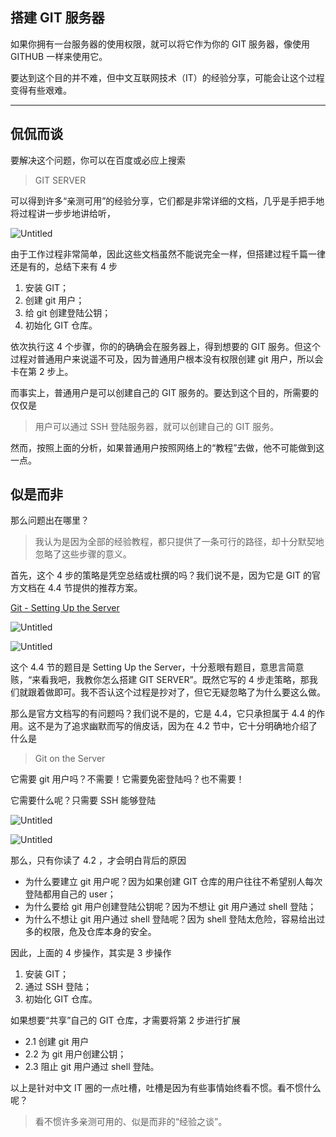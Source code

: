 ## 搭建 GIT 服务器

如果你拥有一台服务器的使用权限，就可以将它作为你的 GIT 服务器，像使用 GITHUB 一样来使用它。

要达到这个目的并不难，但中文互联网技术（IT）的经验分享，可能会让这个过程变得有些艰难。

---

## 侃侃而谈

要解决这个问题，你可以在百度或必应上搜索

> GIT SERVER

可以得到许多“亲测可用”的经验分享，它们都是非常详细的文档，几乎是手把手地将过程讲一步步地讲给听，

![Untitled](%E6%90%AD%E5%BB%BA%20GIT%20%E6%9C%8D%E5%8A%A1%E5%99%A8%204f79433d03684c11b1300f565a9dbd4e/Untitled.png)

由于工作过程非常简单，因此这些文档虽然不能说完全一样，但搭建过程千篇一律还是有的，总结下来有 4 步

1. 安装 GIT；
2. 创建 git 用户；
3. 给 git 创建登陆公钥；
4. 初始化 GIT 仓库。

依次执行这 4 个步骤，你的的确确会在服务器上，得到想要的 GIT 服务。但这个过程对普通用户来说遥不可及，因为普通用户根本没有权限创建 git 用户，所以会卡在第 2 步上。

而事实上，普通用户是可以创建自己的 GIT 服务的。要达到这个目的，所需要的仅仅是

> 用户可以通过 SSH 登陆服务器，就可以创建自己的 GIT 服务。

然而，按照上面的分析，如果普通用户按照网络上的“教程”去做，他不可能做到这一点。

## 似是而非

那么问题出在哪里？

> 我认为是因为全部的经验教程，都只提供了一条可行的路径，却十分默契地忽略了这些步骤的意义。

首先，这个 4 步的策略是凭空总结或杜撰的吗？我们说不是，因为它是 GIT 的官方文档在 4.4 节提供的推荐方案。

[Git - Setting Up the Server](https://git-scm.com/book/en/v2/Git-on-the-Server-Setting-Up-the-Server)

![Untitled](%E6%90%AD%E5%BB%BA%20GIT%20%E6%9C%8D%E5%8A%A1%E5%99%A8%204f79433d03684c11b1300f565a9dbd4e/Untitled%201.png)

![Untitled](%E6%90%AD%E5%BB%BA%20GIT%20%E6%9C%8D%E5%8A%A1%E5%99%A8%204f79433d03684c11b1300f565a9dbd4e/Untitled%202.png)

这个 4.4 节的题目是 Setting Up the Server，十分惹眼有题目，意思言简意赅，“来看我吧，我教你怎么搭建 GIT SERVER”。既然它写的 4 步走策略，那我们就跟着做即可。我不否认这个过程是抄对了，但它无疑忽略了为什么要这么做。

那么是官方文档写的有问题吗？我们说不是的，它是 4.4，它只承担属于 4.4 的作用。这不是为了追求幽默而写的俏皮话，因为在 4.2 节中，它十分明确地介绍了什么是

> Git on the Server

它需要 git 用户吗？不需要！它需要免密登陆吗？也不需要！

它需要什么呢？只需要 SSH 能够登陆

![Untitled](%E6%90%AD%E5%BB%BA%20GIT%20%E6%9C%8D%E5%8A%A1%E5%99%A8%204f79433d03684c11b1300f565a9dbd4e/Untitled%203.png)

![Untitled](%E6%90%AD%E5%BB%BA%20GIT%20%E6%9C%8D%E5%8A%A1%E5%99%A8%204f79433d03684c11b1300f565a9dbd4e/Untitled%204.png)

那么，只有你读了 4.2 ，才会明白背后的原因

-   为什么要建立 git 用户呢？因为如果创建 GIT 仓库的用户往往不希望别人每次登陆都用自己的 user；
-   为什么要给 git 用户创建登陆公钥呢？因为不想让 git 用户通过 shell 登陆；
-   为什么不想让 git 用户通过 shell 登陆呢？因为 shell 登陆太危险，容易给出过多的权限，危及仓库本身的安全。

因此，上面的 4 步操作，其实是 3 步操作

1. 安装 GIT；
2. 通过 SSH 登陆；
3. 初始化 GIT 仓库。

如果想要“共享”自己的 GIT 仓库，才需要将第 2 步进行扩展

-   2.1 创建 git 用户
-   2.2 为 git 用户创建公钥；
-   2.3 阻止 git 用户通过 shell 登陆。

以上是针对中文 IT 圈的一点吐槽，吐槽是因为有些事情始终看不惯。看不惯什么呢？

> 看不惯许多亲测可用的、似是而非的“经验之谈”。
